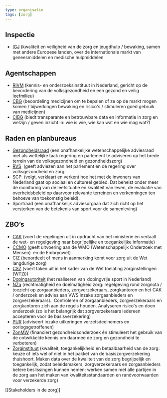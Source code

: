 ```yaml
---
type: organisatie
tags: [zorg]
---
```

## Inspectie  
-   [IGJ](https://www.igj.nl/) (kwaliteit en veiligheid van de zorg en jeugdhulp / bewaking, samen met andere Europese landen, over de internationale markt van geneesmiddelen en medische hulpmiddelen 

##  Agentschappen 
-   [RIVM](https://www.rivm.nl/) (kennis- en onderzoeksinstituut in Nederland, gericht op de bevordering van de volksgezondheid en een gezond en veilig leefmilieu) 
-   [CBG](https://www.cbg-meb.nl/) (beoordeling medicijnen om te bepalen of ze op de markt mogen komen / bijwerkingen bewaking en risico's / stimuleren goed gebruik van medicijnen) 
-   [CIBG](https://www.cibg.nl/) (biedt transparante en betrouwbare data en informatie in zorg en welzijn / geven inzicht in: wie is wie, wie kan wat en wie mag wat?) 

##  Raden en planbureaus 
-   [Gezondheidsraad](https://www.gezondheidsraad.nl/) (een onafhankelijke wetenschappelijke adviesraad met als wettelijke taak regering en parlement te adviseren op het brede terrein van de volksgezondheid en gezondheidszorg) 
-   [RVS](https://www.raadrvs.nl/)  (geeft adviezen aan het parlement en de regering over volksgezondheid en zorg. 
 -   [SCP](https://www.scp.nl/)  (volgt, verklaart en verkent hoe het met de inwoners van Nederland gaat op sociaal en cultureel gebied. Dat behelst onder meer de monitoring van de leefsituatie en kwaliteit van leven, de evaluatie van overheidsbeleid op daarvoor relevante terreinen en verkenningen ten behoeve van toekomstig beleid). 
-   Sportraad (een onafhankelijk adviesorgaan dat zich richt op het versterken van de betekenis van sport voor de samenleving) 

##  ZBO’s 
-   [CAK](https://www.hetcak.nl/) (voert de regelingen uit in opdracht van het ministerie én vertaalt de wet- en regelgeving naar begrijpelijke en toegankelijke informatie) 
-   [CCMO](https://www.ccmo.nl/) (geeft uitvoering aan de WMO (Wetenschappelijk Onderzoek met Mensen)  en de Embryowet) 
-   [CIZ](https://www.ciz.nl/) (beoordeelt of mens in aanmerking komt voor zorg uit de Wet langdurige zorg) 
-   [CSZ](https://www.collegesanering.nl/) (voert taken uit in het kader van de Wet toelating zorginstellingen (WTZi)) 
-   [Dopingautoriteit](https://www.dopingautoriteit.nl/) (het realiseren van  dopingvrije sport in Nederland) 
-   [NZa](https://www.nza.nl/) (rechtmatigheid en doelmatigheid zorg: regelgeving rond zorgnota / toezicht op zorgaanbieders, zorgverzekeraars, zorgkantoren en het CAK / onderzoek en advies aan VWS inzake zorgaanbieders en zorgverzekeraars).  Controleren of zorgaanbieders, zorgverzekeraars en zorgkantoren zich aan de regels houden. Analyseren risico's en doen onderzoek (zo is het belangrijk dat zorgverzekeraars iedereen accepteren voor de basisverzekering) 
-   [PUR](https://www.svb.nl/nl/verzetsdeelnemers-en-oorlogsgetroffenen/pensioen-en-uitkeringsraad/pur) (adviseert inzake uitkeringen verzetsdeelnemers en oorlogsgetroffenen) 
-   [ZonMW](https://www.zonmw.nl/) (financiert gezondheidsonderzoek én stimuleert het gebruik van de ontwikkelde kennis om daarmee de zorg en gezondheid te verbeteren) 
-   [Zorginstituut](https://www.zorginstituutnederland.nl/) (kwaliteit, toegankelijkheid en betaalbaarheid van de zorg: keuze of iets wel of niet in het pakket van de basiszorgverzekering thuishoort. Maken data over de kwaliteit van de zorg begrijpelijk en toegankelijk, zodat beleidsmakers, zorgverzekeraars en zorgaanbieders betere beslissingen kunnen nemen; werken samen met alle partijen in de zorg aan het maken van kwaliteitsstandaarden en randvoorwaarden voor verzekerde zorg)

[[Stakeholders in de zorg]]
